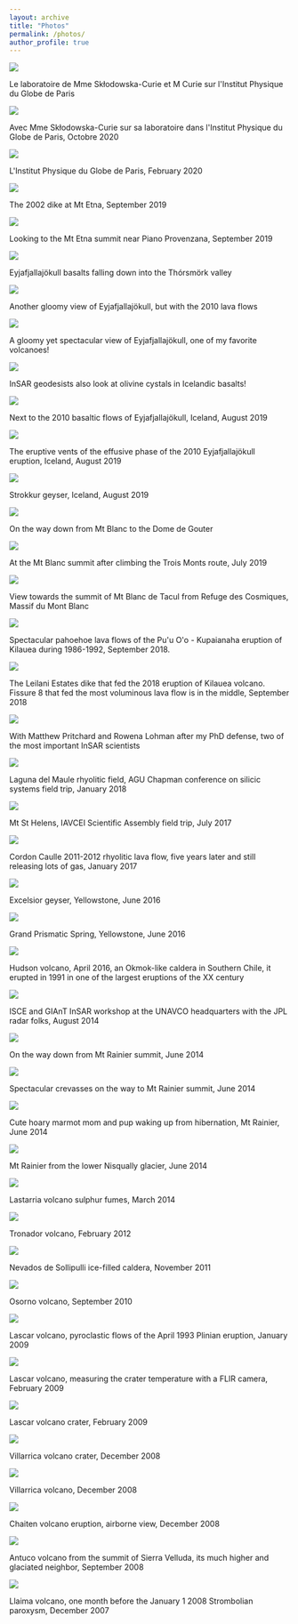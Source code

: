 ```yaml
---
layout: archive
title: "Photos"
permalink: /photos/
author_profile: true
---
```






<img style="float: center;" src="/images/IMG_20201028_155825.jpg">

Le laboratoire de Mme Skłodowska-Curie et M Curie sur l'Institut Physique du Globe de Paris


<img style="float: center;" src="/images/IMG_20201028_160127.jpg">

Avec Mme Skłodowska-Curie sur sa laboratoire dans l'Institut Physique du Globe de Paris, Octobre 2020


<img style="float: center;" src="/images/20200222_174141.jpg">

L'Institut Physique du Globe de Paris, February 2020


<img style="float: center;" src="/images/etna1.jpg">

The 2002 dike at Mt Etna, September 2019



<img style="float: center;" src="/images/etna2.jpg">

Looking to the Mt Etna summit near Piano Provenzana, September 2019 



<img style="float: center;" src="/images/eyja5.jpg">

Eyjafjallajökull basalts falling down into the Thórsmörk valley



<img style="float: center;" src="/images/eyja4.jpg">

Another gloomy view of Eyjafjallajökull, but with the 2010 lava flows



<img style="float: center;" src="/images/eyja3.jpg">

A gloomy yet spectacular view of Eyjafjallajökull, one of my favorite volcanoes!



<img style="float: center;" src="/images/eyja6.jpg">

InSAR geodesists also look at olivine cystals in Icelandic basalts!



<img style="float: center;" src="/images/eyja2.jpg">

Next to the 2010 basaltic flows of Eyjafjallajökull, Iceland, August 2019



<img style="float: center;" src="/images/eyja1.jpg">

The eruptive vents of the effusive phase of the 2010 Eyjafjallajökull eruption, Iceland, August 2019


<img style="float: center;" src="/images/strokkur.jpg">

Strokkur geyser, Iceland, August 2019


<img style="float: center;" src="/images/mtblanc2.jpg">

On the way down from Mt Blanc to the Dome de Gouter

<img style="float: center;" src="/images/mtblanc3.jpg">

At the Mt Blanc summit after climbing the Trois Monts route, July 2019

<img style="float: center;" src="/images/mtblanc1.jpg">

View towards the summit of Mt Blanc de Tacul from Refuge des Cosmiques, Massif du Mont Blanc

<img style="float: center;" src="/images/hawaii2018.jpg">

Spectacular pahoehoe lava flows of the Pu'u O'o - Kupaianaha eruption of Kilauea during 1986-1992, September 2018. 

<img style="float: center;" src="/images/hawaii2018b.jpg">

The Leilani Estates dike that fed the 2018 eruption of Kilauea volcano. Fissure 8 that fed the most voluminous lava flow is in the middle, September 2018


<img style="float: center;" src="/images/20180326_143901.jpg">

With Matthew Pritchard and Rowena Lohman after my PhD defense, two of the most important InSAR scientists


<img style="float: center;" src="/images/ldm2018.jpg">

Laguna del Maule rhyolitic field, AGU Chapman conference on silicic systems field trip, January 2018

<img style="float: center;" src="/images/sthelens2017.jpg">

Mt St Helens, IAVCEI Scientific Assembly field trip, July 2017

<img style="float: center;" src="/images/caulle2017.jpg">

Cordon Caulle 2011-2012 rhyolitic lava flow, five years later and still releasing lots of gas, January 2017

<img style="float: center;" src="/images/yellowstone2016b.jpg">

Excelsior geyser, Yellowstone, June 2016

<img style="float: center;" src="/images/yellowstone2016.jpg">

Grand Prismatic Spring, Yellowstone, June 2016

<img style="float: center;" src="/images/hudson.jpg">

Hudson volcano, April 2016, an Okmok-like caldera in Southern Chile, it erupted in 1991 in one of the largest eruptions of the XX century


<img style="float: center;" src="/images/unavco2014.jpg">

ISCE and GIAnT InSAR workshop at the UNAVCO headquarters with the JPL radar folks, August 2014 

<img style="float: center;" src="/images/rainier2014c.jpg">

On the way down from Mt Rainier summit, June 2014

<img style="float: center;" src="/images/rainier2014b.jpg">

Spectacular crevasses on the way to Mt Rainier summit, June 2014

<img style="float: center;" src="/images/rainier2014marmots.jpg">

Cute hoary marmot mom and pup waking up from hibernation, Mt Rainier, June 2014

<img style="float: center;" src="/images/rainier2014.jpg">

Mt Rainier from the lower Nisqually glacier, June 2014

<img style="float: center;" src="/images/lastarria2014.jpg">

Lastarria volcano sulphur fumes, March 2014

<img style="float: center;" src="/images/tronador2012.jpg">

Tronador volcano, February 2012

<img style="float: center;" src="/images/sollipulli2012.jpg">

Nevados de Sollipulli ice-filled caldera, November 2011

<img style="float: center;" src="/images/osorno2010.jpg">

Osorno volcano, September 2010

<img style="float: center;" src="/images/lascar2009.jpg">

Lascar volcano, pyroclastic flows of the April 1993 Plinian eruption, January 2009

<img style="float: center;" src="/images/lascar2009c.jpg">

Lascar volcano, measuring the crater temperature with a FLIR camera, February 2009

<img style="float: center;" src="/images/lascar2009b.jpg">

Lascar volcano crater, February 2009

<img style="float: center;" src="/images/villarrica2008crater.jpg">

Villarrica volcano crater, December 2008

<img style="float: center;" src="/images/villarrica2008.jpg">

Villarrica volcano, December 2008

<img style="float: center;" src="/images/chaiten2008.jpg">

Chaiten volcano eruption, airborne view, December 2008

<img style="float: center;" src="/images/sierra2008.jpg">

Antuco volcano from the summit of Sierra Velluda, its much higher and glaciated neighbor, September 2008

<img style="float: center;" src="/images/llaima2007.jpg">

Llaima volcano, one month before the January 1 2008 Strombolian paroxysm, December 2007

